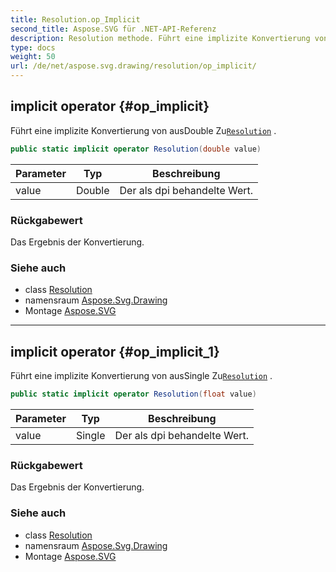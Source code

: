 ```yaml
---
title: Resolution.op_Implicit
second_title: Aspose.SVG für .NET-API-Referenz
description: Resolution methode. Führt eine implizite Konvertierung von ausDouble ZuResolution .
type: docs
weight: 50
url: /de/net/aspose.svg.drawing/resolution/op_implicit/
---
```

## implicit operator {#op_implicit}

Führt eine implizite Konvertierung von ausDouble Zu[`Resolution`](../) .

```csharp
public static implicit operator Resolution(double value)
```

| Parameter | Typ | Beschreibung |
| --- | --- | --- |
| value | Double | Der als dpi behandelte Wert. |

### Rückgabewert

Das Ergebnis der Konvertierung.

### Siehe auch

* class [Resolution](../)
* namensraum [Aspose.Svg.Drawing](../../resolution/)
* Montage [Aspose.SVG](../../../)

---

## implicit operator {#op_implicit_1}

Führt eine implizite Konvertierung von ausSingle Zu[`Resolution`](../) .

```csharp
public static implicit operator Resolution(float value)
```

| Parameter | Typ | Beschreibung |
| --- | --- | --- |
| value | Single | Der als dpi behandelte Wert. |

### Rückgabewert

Das Ergebnis der Konvertierung.

### Siehe auch

* class [Resolution](../)
* namensraum [Aspose.Svg.Drawing](../../resolution/)
* Montage [Aspose.SVG](../../../)


